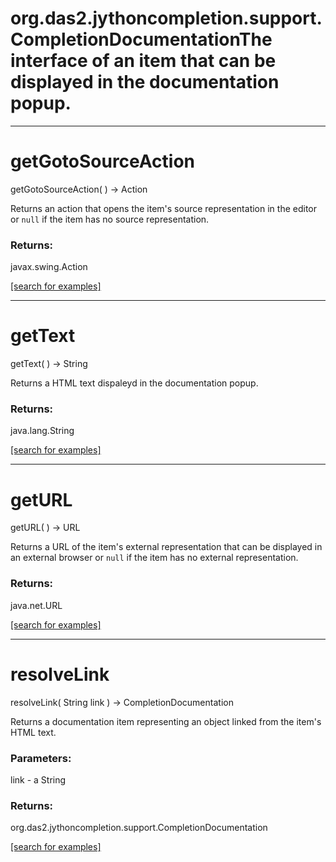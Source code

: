 # org.das2.jythoncompletion.support.CompletionDocumentationThe interface of an item that can be displayed in the documentation popup.
***
<a name="getGotoSourceAction"></a>
# getGotoSourceAction
getGotoSourceAction(  ) &rarr; Action

Returns an action that opens the item's source representation in the editor
 or <code>null</code> if the item has no source representation.

### Returns:
javax.swing.Action


<a href="https://github.com/autoplot/dev/search?q=getGotoSourceAction&unscoped_q=getGotoSourceAction">[search for examples]</a>

***
<a name="getText"></a>
# getText
getText(  ) &rarr; String

Returns a HTML text dispaleyd in the documentation popup.

### Returns:
java.lang.String


<a href="https://github.com/autoplot/dev/search?q=getText&unscoped_q=getText">[search for examples]</a>

***
<a name="getURL"></a>
# getURL
getURL(  ) &rarr; URL

Returns a URL of the item's external representation that can be displayed
 in an external browser or <code>null</code> if the item has no external
 representation.

### Returns:
java.net.URL


<a href="https://github.com/autoplot/dev/search?q=getURL&unscoped_q=getURL">[search for examples]</a>

***
<a name="resolveLink"></a>
# resolveLink
resolveLink( String link ) &rarr; CompletionDocumentation

Returns a documentation item representing an object linked from the item's 
 HTML text.

### Parameters:
link - a String

### Returns:
org.das2.jythoncompletion.support.CompletionDocumentation


<a href="https://github.com/autoplot/dev/search?q=resolveLink&unscoped_q=resolveLink">[search for examples]</a>

